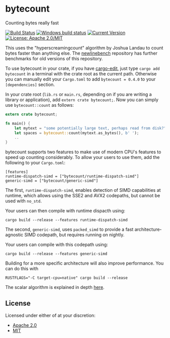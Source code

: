 # bytecount

Counting bytes really fast

[![Build Status](https://travis-ci.org/llogiq/bytecount.svg?branch=master)](https://travis-ci.org/llogiq/bytecount)
[![Windows build status](https://ci.appveyor.com/api/projects/status/github/llogiq/bytecount?svg=true)](https://ci.appveyor.com/project/llogiq/bytecount)
[![Current Version](http://meritbadge.herokuapp.com/bytecount)](https://crates.io/crates/bytecount)
[![License: Apache 2.0/MIT](https://img.shields.io/crates/l/bytecount.svg)](#license)

This uses the "hyperscreamingcount" algorithm by Joshua Landau to count bytes faster than anything else.
The [newlinebench](https://github.com/llogiq/newlinebench) repository has further benchmarks for old versions of this repository.

To use bytecount in your crate, if you have [cargo-edit](https://github.com/killercup/cargo-edit), just type
`cargo add bytecount` in a terminal with the crate root as the current path. Otherwise you can manually edit your
`Cargo.toml` to add `bytecount = 0.4.0` to your `[dependencies]` section.

In your crate root (`lib.rs` or `main.rs`, depending on if you are writing a
library or application), add `extern crate bytecount;`. Now you can simply use
`bytecount::count` as follows:

```Rust
extern crate bytecount;

fn main() {
    let mytext = "some potentially large text, perhaps read from disk?";
    let spaces = bytecount::count(mytext.as_bytes(), b' ');
    ..
}
```

bytecount supports two features to make use of modern CPU's features to speed up counting considerably. To allow your
users to use them, add the following to your `Cargo.toml`:

```
[features]
runtime-dispatch-simd = ["bytecount/runtime-dispatch-simd"]
generic-simd = ["bytecount/generic-simd"]
```

The first, `runtime-dispatch-simd`, enables detection of SIMD capabilities at runtime, which allows using the SSE2 and
AVX2 codepaths, but cannot be used with `no_std`.

Your users can then compile with runtime dispacth using:

```
cargo build --release --features runtime-dispatch-simd
```

The second, `generic-simd`, uses `packed_simd` to provide a fast
architecture-agnostic SIMD codepath, but requires running on nightly.

Your users can compile with this codepath using:

```
cargo build --release --features generic-simd
```

Building for a more specific architecture will also improve performance.
You can do this with

```
RUSTFLAGS="-C target-cpu=native" cargo build --release
```

The scalar algorithm is explained in depth [here](https://llogiq.github.io/2016/09/27/count.html).

## License

Licensed under either of at your discretion:

- [Apache 2.0](LICENSE.Apache2)
- [MIT](LICENSE.MIT)
